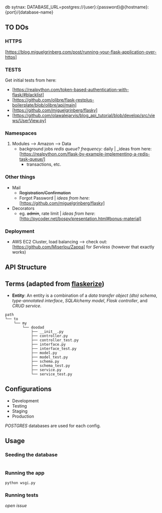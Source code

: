 

db sytnax:
DATABASE_URL=postgres://{user}:{password}@{hostname}:{port}/{database-name}



## TO DOs

### HTTPS
[https://blog.miguelgrinberg.com/post/running-your-flask-application-over-https]

### TESTS
Get initial tests from here:
* [https://realpython.com/token-based-authentication-with-flask/#blacklist]
* [https://github.com/olibre/flask-restplus-boilerplate/blob/olibre/api/main]
* [https://github.com/miguelgrinberg/flasky]
* [https://github.com/olawalejarvis/blog_api_tutorial/blob/develop/src/views/UserView.py]


### Namespaces
1. Modules --> Amazon --> Data
	* background jobs _redis queue_? _frequency:_ daily | _ideas from here: [https://realpython.com/flask-by-example-implementing-a-redis-task-queue/]
		* transactions, etc.

### Other things
* Mail
    * ~~Registration/Confirmation~~
    * Forgot Password | _ideas from here_: [https://github.com/miguelgrinberg/flasky]
* Decorators
    * eg. ~~admin~~, rate limit | _ideas from here_: [http://pycoder.net/bospy/presentation.html#bonus-material]

### Deployment
* AWS EC2 Cluster, load balancing
--> check out: [https://github.com/Miserlou/Zappa] for *Servless* (however that exactly works)

## API Structure
## Terms (adapted from [flaskerize](http://alanpryorjr.com/2019-05-20-flask-api-example/))
* __Entity__: An entity is a combination of a *data transfer object (dto) schema*, *type-annotated interface*, *SQLAlchemy model*, *Flask controller*, and *CRUD service*.

```
path
└── to
    └── my
        └── doodad
            ├── __init__.py
            ├── controller.py
            ├── controller_test.py
            ├── interface.py
            ├── interface_test.py
            ├── model.py
            ├── model_test.py
            ├── schema.py
            ├── schema_test.py
            ├── service.py
            └── service_test.py

```


## Configurations
* Development
* Testing
* Staging
* Production

*POSTGRES* databases are used for each config.

## Usage

### Seeding the database

```

```

### Running the app

`python wsgi.py`

### Running tests

*open issue*
